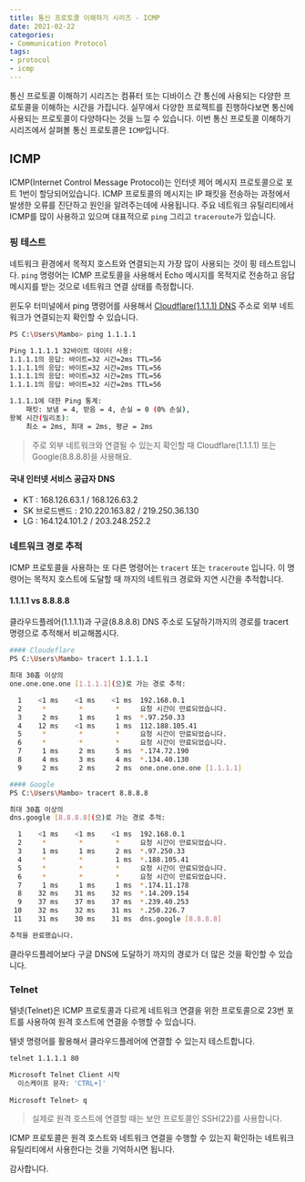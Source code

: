 ```yaml
---
title: 통신 프로토콜 이해하기 시리즈 - ICMP
date: 2021-02-22
categories:
- Communication Protocol
tags:
- protocol
- icmp
---
```


통신 프로토콜 이해하기 시리즈는 컴퓨터 또는 디바이스 간 통신에 사용되는 다양한 프로토콜을 이해하는 시간을 가집니다. 실무에서 다양한 프로젝트를 진행하다보면 통신에 사용되는 프로토콜이 다양하다는 것을 느낄 수 있습니다. 이번 통신 프로토콜 이해하기 시리즈에서 살펴볼 통신 프로토콜은 `ICMP`입니다.

## ICMP
ICMP(Internet Control Message Protocol)는 인터넷 제어 메시지 프로토콜으로 포트 1번이 할당되어있습니다. ICMP 프로토콜의 메시지는 IP 패킷을 전송하는 과정에서 발생한 오류를 진단하고 원인을 알려주는데에 사용됩니다. 주요 네트워크 유틸리티에서 ICMP를 많이 사용하고 있으며 대표적으로 `ping` 그리고 `traceroute`가 있습니다.

### 핑 테스트
네트워크 환경에서 목적지 호스트와 연결되는지 가장 많이 사용되는 것이 핑 테스트입니다. `ping` 명령어는 ICMP 프로토콜을 사용해서 Echo 메시지를 목적지로 전송하고 응답 메시지를 받는 것으로 네트워크 연결 상태를 측정합니다.

윈도우 터미널에서 ping 명령어를 사용해서 [Cloudflare(1.1.1.1) DNS](https://1.1.1.1/dns/) 주소로 외부 네트워크가 연결되는지 확인할 수 있습니다.
```sh Windows Terminal
PS C:\Users\Mambo> ping 1.1.1.1

Ping 1.1.1.1 32바이트 데이터 사용:
1.1.1.1의 응답: 바이트=32 시간=2ms TTL=56
1.1.1.1의 응답: 바이트=32 시간=2ms TTL=56
1.1.1.1의 응답: 바이트=32 시간=2ms TTL=56
1.1.1.1의 응답: 바이트=32 시간=2ms TTL=56

1.1.1.1에 대한 Ping 통계:
    패킷: 보냄 = 4, 받음 = 4, 손실 = 0 (0% 손실),
왕복 시간(밀리초):
    최소 = 2ms, 최대 = 2ms, 평균 = 2ms
```

> 주로 외부 네트워크와 연결될 수 있는지 확인할 때 Cloudflare(1.1.1.1) 또는 Google(8.8.8.8)을 사용해요.

#### 국내 인터넷 서비스 공급자 DNS

- KT : 168.126.63.1 / 168.126.63.2
- SK 브로드밴드 : 210.220.163.82 / 219.250.36.130
- LG : 164.124.101.2 / 203.248.252.2

### 네트워크 경로 추적
ICMP 프로토콜을 사용하는 또 다른 명령어는 `tracert` 또는 `traceroute` 입니다. 이 명령어는 목적지 호스트에 도달할 때 까지의 네트워크 경로와 지연 시간을 추적합니다.

#### 1.1.1.1 vs 8.8.8.8
클라우드플레어(1.1.1.1)과 구글(8.8.8.8) DNS 주소로 도달하기까지의 경로를 tracert 명령으로 추적해서 비교해봅시다.

```sh Windows Terminal
#### Cloudeflare
PS C:\Users\Mambo> tracert 1.1.1.1

최대 30홉 이상의
one.one.one.one [1.1.1.1](으)로 가는 경로 추적:

  1    <1 ms    <1 ms    <1 ms  192.168.0.1
  2     *        *        *     요청 시간이 만료되었습니다.
  3     2 ms     1 ms     1 ms  *.97.250.33
  4    12 ms    <1 ms     1 ms  112.188.105.41
  5     *        *        *     요청 시간이 만료되었습니다.
  6     *        *        *     요청 시간이 만료되었습니다.
  7     1 ms     2 ms     5 ms  *.174.72.190
  8     4 ms     3 ms     4 ms  *.134.40.130
  9     2 ms     2 ms     2 ms  one.one.one.one [1.1.1.1]

#### Google
PS C:\Users\Mambo> tracert 8.8.8.8

최대 30홉 이상의
dns.google [8.8.8.8](으)로 가는 경로 추적:

  1    <1 ms    <1 ms    <1 ms  192.168.0.1
  2     *        *        *     요청 시간이 만료되었습니다.
  3     1 ms     1 ms     2 ms  *.97.250.33
  4     *        *        1 ms  *.188.105.41
  5     *        *        *     요청 시간이 만료되었습니다.
  6     *        *        *     요청 시간이 만료되었습니다.
  7     1 ms     1 ms     1 ms  *.174.11.178
  8    32 ms    31 ms    32 ms  *.14.209.154
  9    37 ms    37 ms    37 ms  *.239.40.253
 10    32 ms    32 ms    31 ms  *.250.226.7
 11    31 ms    30 ms    31 ms  dns.google [8.8.8.8]

추적을 완료했습니다.
```

클라우드플레어보다 구글 DNS에 도달하기 까지의 경로가 더 많은 것을 확인할 수 있습니다.

### Telnet
텔넷(Telnet)은 ICMP 프로토콜과 다르게 네트워크 연결을 위한 프로토콜으로 23번 포트를 사용하여 원격 호스트에 연결을 수행할 수 있습니다.

텔넷 명령어를 활용해서 클라우드플레어에 연결할 수 있는지 테스트합니다.

```sh Windows Terminal
telnet 1.1.1.1 80

Microsoft Telnet Client 시작
  이스케이프 문자: 'CTRL+]'
  
Microsoft Telnet> q 
```

> 실제로 원격 호스트에 연결할 때는 보안 프로토콜인 SSH(22)를 사용합니다.

ICMP 프로토콜은 원격 호스트와 네트워크 연결을 수행할 수 있는지 확인하는 네트워크 유틸리티에서 사용한다는 것을 기억하시면 됩니다.

감사합니다.